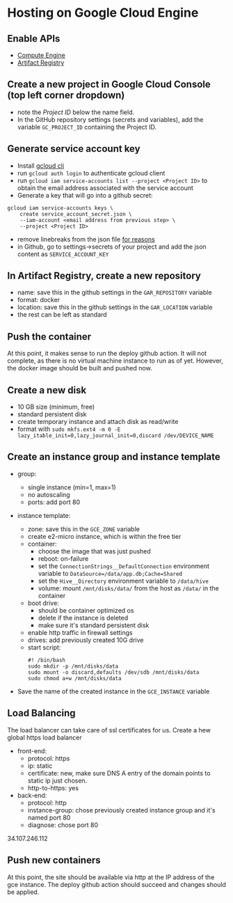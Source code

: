 # Hosting on Google Cloud Engine

## Enable APIs

- [Compute Engine](https://cloud.google.com/compute)
- [Artifact Registry](https://cloud.google.com/artifact-registry)

## Create a new project in Google Cloud Console (top left corner dropdown)

- note the *Project ID* below the name field.
- In the GitHub repository settings (secrets and variables),
    add the variable `GC_PROJECT_ID` containing the Project ID.

## Generate service account key

- Install [gcloud cli](https://cloud.google.com/sdk/gcloud)
- run `gcloud auth login` to authenticate gcloud client
- run `gcloud iam service-accounts list --project <Project ID>`
to obtain the email address associated with the service account
- Generate a key that will go into a github secret:
```
gcloud iam service-accounts keys \
    create service_account_secret.json \
    --iam-account <email address from previous step> \
    --project <Project ID>
```
- remove linebreaks from the json file
    [for reasons](https://github.com/google-github-actions/auth#authenticating-via-service-account-key-json)
- in Github, go to settings->secrets of your project and add the
    json content as `SERVICE_ACCOUNT_KEY`

## In Artifact Registry, create a new repository
- name: save this in the github settings in the `GAR_REPOSITORY` variable
- format: docker
- location: save this in the github settings in the `GAR_LOCATION` variable
- the rest can be left as standard

## Push the container

At this point, it makes sense to run the deploy github action.
It will not complete, as there is no virtual machine instance
to run as of yet. However, the docker image should be built and pushed now.

## Create a new disk
- 10 GB size (minimum, free)
- standard persistent disk
- create temporary instance and attach disk as read/write
- format with `sudo mkfs.ext4 -m 0 -E lazy_itable_init=0,lazy_journal_init=0,discard /dev/DEVICE_NAME`
 

## Create an instance group and instance template

- group:
    - single instance (min=1, max=1)
    - no autoscaling
    - ports: add port 80
- instance template:
    - zone: save this in the `GCE_ZONE` variable
    - create e2-micro instance, which is within the free tier
    - container: 
        - choose the image that was just pushed
        - reboot: on-failure
        - set the `ConnectionStrings__DefaultConnection` environment variable to `DataSource=/data/app.db;Cache=Shared`
        - set the `Hive__Directory` environment variable to `/data/hive`
        - volume: mount `/mnt/disks/data/` from the host as `/data/` in the container
    - boot drive:
        - should be container optimized os
        - delete if the instance is deleted
        - make sure it's standard persistent disk
    - enable http traffic in firewall settings
    - drives: add previously created 10G drive
    - start script:
        ```
        #! /bin/bash
        sudo mkdir -p /mnt/disks/data
        sudo mount -o discard,defaults /dev/sdb /mnt/disks/data
        sudo chmod a+w /mnt/disks/data
        ```

- Save the name of the created instance in the `GCE_INSTANCE` variable

## Load Balancing

The load balancer can take care of ssl certificates for us.
Create a hew global https load balancer

- front-end:
    - protocol: https
    - ip: static
    - certificate: new, make sure DNS A entry of the domain points to static ip just chosen.
    - http-to-https: yes
- back-end:
    - protocol: http
    - instance-group: chose previously created instance group and it's named port 80
    - diagnose: chose port 80

34.107.246.112
## Push new containers

At this point, the site should be available via http
at the IP address of the gce instance.
The deploy github action should succeed
and changes should be applied.
